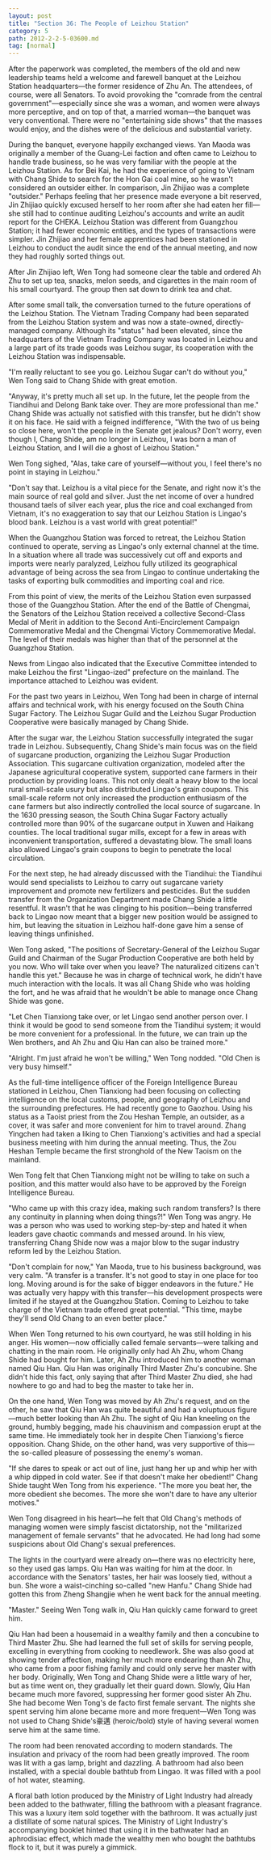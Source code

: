 ```yaml
---
layout: post
title: "Section 36: The People of Leizhou Station"
category: 5
path: 2012-2-2-5-03600.md
tag: [normal]
---
```


After the paperwork was completed, the members of the old and new leadership teams held a welcome and farewell banquet at the Leizhou Station headquarters—the former residence of Zhu An. The attendees, of course, were all Senators. To avoid provoking the "comrade from the central government"—especially since she was a woman, and women were always more perceptive, and on top of that, a married woman—the banquet was very conventional. There were no "entertaining side shows" that the masses would enjoy, and the dishes were of the delicious and substantial variety.

During the banquet, everyone happily exchanged views. Yan Maoda was originally a member of the Guang-Lei faction and often came to Leizhou to handle trade business, so he was very familiar with the people at the Leizhou Station. As for Bei Kai, he had the experience of going to Vietnam with Chang Shide to search for the Hon Gai coal mine, so he wasn't considered an outsider either. In comparison, Jin Zhijiao was a complete "outsider." Perhaps feeling that her presence made everyone a bit reserved, Jin Zhijiao quickly excused herself to her room after she had eaten her fill—she still had to continue auditing Leizhou's accounts and write an audit report for the CHEKA. Leizhou Station was different from Guangzhou Station; it had fewer economic entities, and the types of transactions were simpler. Jin Zhijiao and her female apprentices had been stationed in Leizhou to conduct the audit since the end of the annual meeting, and now they had roughly sorted things out.

After Jin Zhijiao left, Wen Tong had someone clear the table and ordered Ah Zhu to set up tea, snacks, melon seeds, and cigarettes in the main room of his small courtyard. The group then sat down to drink tea and chat.

After some small talk, the conversation turned to the future operations of the Leizhou Station. The Vietnam Trading Company had been separated from the Leizhou Station system and was now a state-owned, directly-managed company. Although its "status" had been elevated, since the headquarters of the Vietnam Trading Company was located in Leizhou and a large part of its trade goods was Leizhou sugar, its cooperation with the Leizhou Station was indispensable.

"I'm really reluctant to see you go. Leizhou Sugar can't do without you," Wen Tong said to Chang Shide with great emotion.

"Anyway, it's pretty much all set up. In the future, let the people from the Tiandihui and Delong Bank take over. They are more professional than me." Chang Shide was actually not satisfied with this transfer, but he didn't show it on his face. He said with a feigned indifference, "With the two of us being so close here, won't the people in the Senate get jealous? Don't worry, even though I, Chang Shide, am no longer in Leizhou, I was born a man of Leizhou Station, and I will die a ghost of Leizhou Station."

Wen Tong sighed, "Alas, take care of yourself—without you, I feel there's no point in staying in Leizhou."

"Don't say that. Leizhou is a vital piece for the Senate, and right now it's the main source of real gold and silver. Just the net income of over a hundred thousand taels of silver each year, plus the rice and coal exchanged from Vietnam, it's no exaggeration to say that our Leizhou Station is Lingao's blood bank. Leizhou is a vast world with great potential!"

When the Guangzhou Station was forced to retreat, the Leizhou Station continued to operate, serving as Lingao's only external channel at the time. In a situation where all trade was successively cut off and exports and imports were nearly paralyzed, Leizhou fully utilized its geographical advantage of being across the sea from Lingao to continue undertaking the tasks of exporting bulk commodities and importing coal and rice.

From this point of view, the merits of the Leizhou Station even surpassed those of the Guangzhou Station. After the end of the Battle of Chengmai, the Senators of the Leizhou Station received a collective Second-Class Medal of Merit in addition to the Second Anti-Encirclement Campaign Commemorative Medal and the Chengmai Victory Commemorative Medal. The level of their medals was higher than that of the personnel at the Guangzhou Station.

News from Lingao also indicated that the Executive Committee intended to make Leizhou the first "Lingao-ized" prefecture on the mainland. The importance attached to Leizhou was evident.

For the past two years in Leizhou, Wen Tong had been in charge of internal affairs and technical work, with his energy focused on the South China Sugar Factory. The Leizhou Sugar Guild and the Leizhou Sugar Production Cooperative were basically managed by Chang Shide.

After the sugar war, the Leizhou Station successfully integrated the sugar trade in Leizhou. Subsequently, Chang Shide's main focus was on the field of sugarcane production, organizing the Leizhou Sugar Production Association. This sugarcane cultivation organization, modeled after the Japanese agricultural cooperative system, supported cane farmers in their production by providing loans. This not only dealt a heavy blow to the local rural small-scale usury but also distributed Lingao's grain coupons. This small-scale reform not only increased the production enthusiasm of the cane farmers but also indirectly controlled the local source of sugarcane. In the 1630 pressing season, the South China Sugar Factory actually controlled more than 90% of the sugarcane output in Xuwen and Haikang counties. The local traditional sugar mills, except for a few in areas with inconvenient transportation, suffered a devastating blow. The small loans also allowed Lingao's grain coupons to begin to penetrate the local circulation.

For the next step, he had already discussed with the Tiandihui: the Tiandihui would send specialists to Leizhou to carry out sugarcane variety improvement and promote new fertilizers and pesticides. But the sudden transfer from the Organization Department made Chang Shide a little resentful. It wasn't that he was clinging to his position—being transferred back to Lingao now meant that a bigger new position would be assigned to him, but leaving the situation in Leizhou half-done gave him a sense of leaving things unfinished.

Wen Tong asked, "The positions of Secretary-General of the Leizhou Sugar Guild and Chairman of the Sugar Production Cooperative are both held by you now. Who will take over when you leave? The naturalized citizens can't handle this yet." Because he was in charge of technical work, he didn't have much interaction with the locals. It was all Chang Shide who was holding the fort, and he was afraid that he wouldn't be able to manage once Chang Shide was gone.

"Let Chen Tianxiong take over, or let Lingao send another person over. I think it would be good to send someone from the Tiandihui system; it would be more convenient for a professional. In the future, we can train up the Wen brothers, and Ah Zhu and Qiu Han can also be trained more."

"Alright. I'm just afraid he won't be willing," Wen Tong nodded. "Old Chen is very busy himself."

As the full-time intelligence officer of the Foreign Intelligence Bureau stationed in Leizhou, Chen Tianxiong had been focusing on collecting intelligence on the local customs, people, and geography of Leizhou and the surrounding prefectures. He had recently gone to Gaozhou. Using his status as a Taoist priest from the Zou Heshan Temple, an outsider, as a cover, it was safer and more convenient for him to travel around. Zhang Yingchen had taken a liking to Chen Tianxiong's activities and had a special business meeting with him during the annual meeting. Thus, the Zou Heshan Temple became the first stronghold of the New Taoism on the mainland.

Wen Tong felt that Chen Tianxiong might not be willing to take on such a position, and this matter would also have to be approved by the Foreign Intelligence Bureau.

"Who came up with this crazy idea, making such random transfers? Is there any continuity in planning when doing things?!" Wen Tong was angry. He was a person who was used to working step-by-step and hated it when leaders gave chaotic commands and messed around. In his view, transferring Chang Shide now was a major blow to the sugar industry reform led by the Leizhou Station.

"Don't complain for now," Yan Maoda, true to his business background, was very calm. "A transfer is a transfer. It's not good to stay in one place for too long. Moving around is for the sake of bigger endeavors in the future." He was actually very happy with this transfer—his development prospects were limited if he stayed at the Guangzhou Station. Coming to Leizhou to take charge of the Vietnam trade offered great potential. "This time, maybe they'll send Old Chang to an even better place."

When Wen Tong returned to his own courtyard, he was still holding in his anger. His women—now officially called female servants—were talking and chatting in the main room. He originally only had Ah Zhu, whom Chang Shide had bought for him. Later, Ah Zhu introduced him to another woman named Qiu Han. Qiu Han was originally Third Master Zhu's concubine. She didn't hide this fact, only saying that after Third Master Zhu died, she had nowhere to go and had to beg the master to take her in.

On the one hand, Wen Tong was moved by Ah Zhu's request, and on the other, he saw that Qiu Han was quite beautiful and had a voluptuous figure—much better looking than Ah Zhu. The sight of Qiu Han kneeling on the ground, humbly begging, made his chauvinism and compassion erupt at the same time. He immediately took her in despite Chen Tianxiong's fierce opposition. Chang Shide, on the other hand, was very supportive of this—the so-called pleasure of possessing the enemy's woman.

"If she dares to speak or act out of line, just hang her up and whip her with a whip dipped in cold water. See if that doesn't make her obedient!" Chang Shide taught Wen Tong from his experience. "The more you beat her, the more obedient she becomes. The more she won't dare to have any ulterior motives."

Wen Tong disagreed in his heart—he felt that Old Chang's methods of managing women were simply fascist dictatorship, not the "militarized management of female servants" that he advocated. He had long had some suspicions about Old Chang's sexual preferences.

The lights in the courtyard were already on—there was no electricity here, so they used gas lamps. Qiu Han was waiting for him at the door. In accordance with the Senators' tastes, her hair was loosely tied, without a bun. She wore a waist-cinching so-called "new Hanfu." Chang Shide had gotten this from Zheng Shangjie when he went back for the annual meeting.

"Master." Seeing Wen Tong walk in, Qiu Han quickly came forward to greet him.

Qiu Han had been a housemaid in a wealthy family and then a concubine to Third Master Zhu. She had learned the full set of skills for serving people, excelling in everything from cooking to needlework. She was also good at showing tender affection, making her much more endearing than Ah Zhu, who came from a poor fishing family and could only serve her master with her body. Originally, Wen Tong and Chang Shide were a little wary of her, but as time went on, they gradually let their guard down. Slowly, Qiu Han became much more favored, suppressing her former good sister Ah Zhu. She had become Wen Tong's de facto first female servant. The nights she spent serving him alone became more and more frequent—Wen Tong was not used to Chang Shide's豪邁 (heroic/bold) style of having several women serve him at the same time.

The room had been renovated according to modern standards. The insulation and privacy of the room had been greatly improved. The room was lit with a gas lamp, bright and dazzling. A bathroom had also been installed, with a special double bathtub from Lingao. It was filled with a pool of hot water, steaming.

A floral bath lotion produced by the Ministry of Light Industry had already been added to the bathwater, filling the bathroom with a pleasant fragrance. This was a luxury item sold together with the bathroom. It was actually just a distillate of some natural spices. The Ministry of Light Industry's accompanying booklet hinted that using it in the bathwater had an aphrodisiac effect, which made the wealthy men who bought the bathtubs flock to it, but it was purely a gimmick.